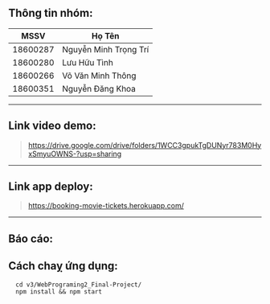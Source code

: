 ## Thông tin nhóm:

 MSSV       | Họ Tên   |
------------|----------------------
18600287    | Nguyễn Minh Trọng Trí
18600280    | Lưu Hữu Tình
18600266    | Võ Văn Minh Thông
18600351    | Nguyễn Đăng Khoa

-----------------

## Link video demo:
> https://drive.google.com/drive/folders/1WCC3gpukTgDUNyr783M0HyxSmyuOWNS-?usp=sharing

-----------------

## Link app deploy: 
> https://booking-movie-tickets.herokuapp.com/

----------------

## Báo cáo:

## Cách chaỵ ứng dụng:

```
  cd v3/WebPrograming2_Final-Project/
  npm install && npm start
```
